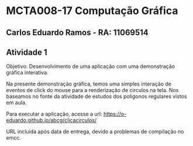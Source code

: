 # MCTA008-17 Computação Gráfica
## Carlos Eduardo Ramos -  RA: 11069514
## Atividade 1

Objetivo: Desenvolvimento de uma aplicação com uma demonstração gráfica interativa.


Na presente demonstração gráfica, temos uma simples interação de eventos de click do mouse para a renderização de circulos na tela. Nos baseamos no fonte da atividade de estudos dos poligonos regulares vistos em aula.

Para executar a aplicação, acesse a url: https://o-eduardo.github.io/abcg/clicacirculos/


URL incluída após data de entrega, devido a problemas de compilação no emcc.
